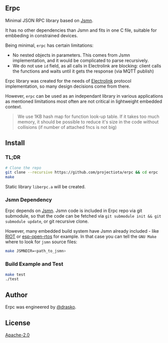 ## Erpc
Minimal JSON RPC library based on [Jsmn](https://github.com/zserge/jsmn).

It has no other dependencies than Jsmn and fits in one C file, suitable for embbeding in constrained devices.

Being minimal, `erpc` has certain limitations:
- No nested objects in parameters. This comes from Jsmn implementation, and it would be complicated to parse recursively.
- We do not use `id` field, as all calls in Electrolink are blocking: client calls the functions and waits until it gets the response (via MQTT publish)

Erpc library was created for the needs of [Electrolink](https://github.com/projectiota/electrolink) protocol implementation, so many design decisions come from there.

However, `erpc` can be used as an independant library in various applications as mentioned limitations most often are not critical in lightweight embedded context.

> We use 1KB hash map for function look-up table. If it takes too much memory, it should be possible to reduce it's size in the code without collisions (if number of attached fncs is not big)

## Install
### TL;DR
```bash
# Clone the repo
git clone --recursive https://github.com/projectiota/erpc && cd erpc
make
```
Static library `liberpc.a` will be created.

### Jsmn Dependency
Erpc depends on [Jsmn](https://github.com/zserge/jsmn). Jsmn code is included in Erpc repo via git submodule, so that the code can be fetched via `git submodule init && git submodule update`, or git recursive clone.

However, many embedded build system have Jsmn already included - like [RIOT](https://github.com/RIOT-OS/RIOT/tree/master/pkg/jsmn) or [esp-open-rtos](https://github.com/SuperHouse/esp-open-rtos/tree/master/extras/jsmn) for example. In that case you can tell the `GNU Make` where to look for `jsmn` source files:

```bash
make JSMNDIR=<path_to_jsmn>
```

### Build Example and Test
```bash
make test
./test
```
## Author
Erpc was engineered by [@drasko](https://github.com/drasko).

## License
[Apache-2.0](LICENSE)
